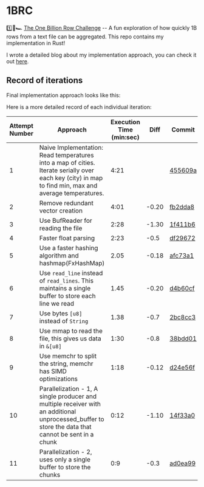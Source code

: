 # 1BRC

1️⃣🐝🏎️ [The One Billion Row Challenge](https://github.com/gunnarmorling/1brc) -- A fun exploration of how quickly 1B rows from a text file can be aggregated. This repo contains my implementation in Rust! 

I wrote a detailed blog about my implementation approach, you can check it out [here](). 
## Record of iterations

Final implementation approach looks like this: 



Here is a more detailed record of each individual iteration:

| Attempt Number | Approach | Execution Time (min:sec) | Diff | Commit | Flamegraph |
|-----------------|---|---|---|--| -- |
|1| Naive Implementation: Read temperatures into a map of cities. Iterate serially over each key (city) in map to find min, max and average temperatures.| 4:21 | | [455609a](https://github.com/Naveenaidu/rust-1brc/commit/455609a22e844759779a0a2c152047a8dfe0c981) | [flamegraph](https://github.com/Naveenaidu/rust-1brc/blob/main/flamegraphs/01-Naive-Implementation/flamegraph.svg)  | |
|2|Remove redundant vector creation |4:01|-0.20| [fb2dda8](https://github.com/Naveenaidu/rust-1brc/commit/fb2dda8491d40630bb20437483b76f80ee1145f8)| [flamegraph](https://github.com/Naveenaidu/rust-1brc/blob/main/flamegraphs/02-Use-iterator-instead-of-collect-read-line/flamegraph.svg)  | |
|3|Use BufReader for reading the file |2:28|-1.30|[1f411b6](https://github.com/Naveenaidu/rust-1brc/commit/1f411b68b3c711dbe3ddd32c32c0247f5d61e322)| [flamegraph](https://github.com/Naveenaidu/rust-1brc/blob/main/flamegraphs/03-use-buffreader/flamegraph.svg)  | |
|4|Faster float parsing|2:23|-0.5|[df29672](https://github.com/Naveenaidu/rust-1brc/commit/df29672ee4962a931800a06b005e03020b150e9b)| [flamegraph](https://github.com/Naveenaidu/rust-1brc/blob/main/flamegraphs/04-use-fast-float-SIMD/flamegraph.svg)  | |
|5|Use a faster hashing algorithm and hashmap(FxHashMap) |2.05|-0.18|[afc73a1](https://github.com/shraddhaag/1brc/commit/b7b1781f58fd258a06940bd6c05eb404c8a14af6)| [flamegraph](https://github.com/Naveenaidu/rust-1brc/blob/main/flamegraphs/05-use-Fxhashmap/flamegraph.svg)  | |
|6|Use `read_line` instead of `read_lines`. This maintains a single buffer to store each line we read |1.45|-0.20|[d4b60cf](https://github.com/Naveenaidu/rust-1brc/commit/d4b60cfe8ba58804b45a896e4bd5230cfeb8596d)| [flamegraph](https://github.com/Naveenaidu/rust-1brc/blob/main/flamegraphs/06-use-read_line/flamegraph.svg)  | |
|7|Use bytes `[u8]` instead of `String`|1.38|-0.7|[2bc8cc3](https://github.com/Naveenaidu/rust-1brc/commit/2bc8cc3c53909d9889c7a9de2a430a982bb3533b)| [flamegraph](https://github.com/Naveenaidu/rust-1brc/blob/main/flamegraphs/07-use-bytes-instead-of-string/flamegraph.svg)  | |
|8|Use mmap to read the file, this gives us data in `&[u8]`|1:30|-0.8|[38bdd01](https://github.com/Naveenaidu/rust-1brc/commit/38bdd0131d320b9ed92a2bfa3c86d00796c1c95f)| [flamegraph](https://github.com/Naveenaidu/rust-1brc/blob/main/flamegraphs/08-use-mmap-byte-everywhere/flamegraph.svg)  | |
|9|Use memchr to split the string, memchr has SIMD optimizations|1:18|-0.12|[d24e56f](https://github.com/Naveenaidu/rust-1brc/commit/d24e56fefb699fa953def653d53efd9d6b611139)| [flamegraph](https://github.com/Naveenaidu/rust-1brc/blob/main/flamegraphs/09-use-memchr/flamegraph.svg)  | |
|10|Parallelization - 1, A single producer and multiple receiver with an additional unprocessed_buffer to store the data that cannot be sent in a chunk|0:12|-1.10|[14f33a0](https://github.com/Naveenaidu/rust-1brc/commit/14f33a068b89e6808ef9292570913c525c6756de)| [flamegraph](https://github.com/Naveenaidu/rust-1brc/blob/main/flamegraphs/10-use-multithreading/flamegraph.svg)  | |
|11|Parallelization - 2, uses only a single buffer to store the chunks  |0:9|-0.3|[ad0ea99](https://github.com/Naveenaidu/rust-1brc/commit/ad0ea9998858a4c60b6100f5bbdaccd42ffd4230)| [flamegraph](https://github.com/Naveenaidu/rust-1brc/blob/main/flamegraphs/11-multithreading-single-memory-space/flamegraph.svg)  | |
